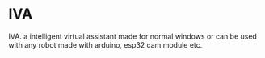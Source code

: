 # IVA
IVA. a intelligent virtual assistant made for normal windows or can be used with any robot made with arduino, esp32 cam module etc.
